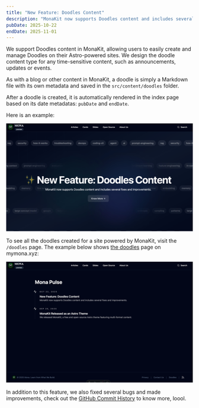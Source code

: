 ```yaml
---
title: "New Feature: Doodles Content"
description: "MonaKit now supports Doodles content and includes several fixes and improvements."
pubDate: 2025-10-22
endDate: 2025-11-01
---
```


We support Doodles content in MonaKit, allowing users to easily create and manage Doodles on their Astro-powered sites. We design the doodle content type for any time-sensitive content, such as announcements, updates or events.

As with a blog or other content in MonaKit, a doodle is simply a Markdown file with its own metadata and saved in the `src/content/doodles` folder.

After a doodle is created, it is automatically rendered in the index page based on its date metadatas: `pubDate` and `endDate`.

Here is an example:

![Monakit Doodle](./imgs/doodle.png)

To see all the doodles created for a site powered by MonaKit, visit the `/doodles` page. The example below shows [the doodles](https://mymona.xyz/doodles) page on mymona.xyz:

![Monakit Doodle List](./imgs/doodle-list.png)

In addition to this feature, we also fixed several bugs and made improvements, check out the [GitHub Commit History](https://github.com/DTeam-Top/mymona.xyz/commits/main/) to know more, loool.
